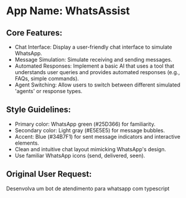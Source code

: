 # **App Name**: WhatsAssist

## Core Features:

- Chat Interface: Display a user-friendly chat interface to simulate WhatsApp.
- Message Simulation: Simulate receiving and sending messages.
- Automated Responses: Implement a basic AI that uses a tool that understands user queries and provides automated responses (e.g., FAQs, simple commands).
- Agent Switching: Allow users to switch between different simulated 'agents' or response types.

## Style Guidelines:

- Primary color: WhatsApp green (#25D366) for familiarity.
- Secondary color: Light gray (#E5E5E5) for message bubbles.
- Accent: Blue (#34B7F1) for sent message indicators and interactive elements.
- Clean and intuitive chat layout mimicking WhatsApp's design.
- Use familiar WhatsApp icons (send, delivered, seen).

## Original User Request:
Desenvolva um bot de atendimento para whatsapp com typescript
  